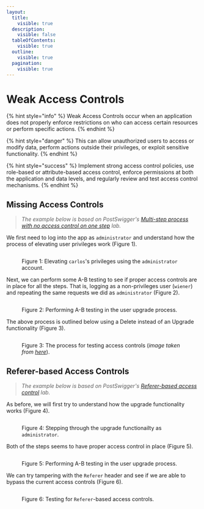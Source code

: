 ```yaml
---
layout:
  title:
    visible: true
  description:
    visible: false
  tableOfContents:
    visible: true
  outline:
    visible: true
  pagination:
    visible: true
---
```


# Weak Access Controls

{% hint style="info" %}
Weak Access Controls occur when an application does not properly enforce restrictions on who can access certain resources or perform specific actions.
{% endhint %}

{% hint style="danger" %}
This can allow unauthorized users to access or modify data, perform actions outside their privileges, or exploit sensitive functionality.
{% endhint %}

{% hint style="success" %}
Implement strong access control policies, use role-based or attribute-based access control, enforce permissions at both the application and data levels, and regularly review and test access control mechanisms.
{% endhint %}

## Missing Access Controls <a href="#missing-access-controls" id="missing-access-controls"></a>

> _The example below is based on PostSwigger's_ [_Multi-step process with no access control on one step_](https://portswigger.net/web-security/access-control/lab-multi-step-process-with-no-access-control-on-one-step) _lab._

We first need to log into the app as `administrator` and understand how the process of elevating user privileges work (Figure 1).

<figure><img src="../../.gitbook/assets/web_auth_ac_1.avif" alt=""><figcaption><p>Figure 1: Elevating <code>carlos</code>'s privileges using the <code>administrator</code> account.</p></figcaption></figure>

Next, we can perform some A-B testing to see if proper access controls are in place for all the steps. That is, logging as a non-privileges user (`wiener`) and repeating the same requests we did as `administrator` (Figure 2).

<figure><img src="../../.gitbook/assets/web_auth_ac_2.avif" alt=""><figcaption><p>Figure 2: Performing A-B testing in the user upgrade process.</p></figcaption></figure>

The above process is outlined below using a Delete instead of an Upgrade functionality (Figure 3).

<figure><img src="../../.gitbook/assets/web_auth_ac_3.avif" alt=""><figcaption><p>Figure 3: The process for testing access controls (<em>image taken from</em> <a href="https://academy.tcm-sec.com/p/practical-web-hacking"><em>here</em></a>).</p></figcaption></figure>

## Referer-based Access Controls <a href="#referer-based-access-controls" id="referer-based-access-controls"></a>

> _The example below is based on PostSwigger's_ [_Referer-based access control_](https://portswigger.net/web-security/access-control/lab-referer-based-access-control) _lab._

As before, we will first try to understand how the upgrade functionality works (Figure 4).

<figure><img src="../../.gitbook/assets/web_auth_ac_4.avif" alt=""><figcaption><p>Figure 4: Stepping through the upgrade functionailty as <code>administrator</code>.</p></figcaption></figure>

Both of the steps seems to have proper access control in place (Figure 5).

<figure><img src="../../.gitbook/assets/web_auth_ac_5.avif" alt=""><figcaption><p>Figure 5: Performing A-B testing in the user upgrade process.</p></figcaption></figure>

We can try tampering with the `Referer` header and see if we are able to bypass the current access controls (Figure 6).

<figure><img src="../../.gitbook/assets/web_auth_ac_6.avif" alt=""><figcaption><p>Figure 6: Testing for <code>Referer</code>-based access controls.</p></figcaption></figure>
